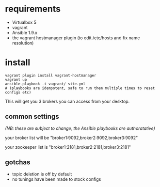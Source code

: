 # requirements

* Virtualbox 5
* vagrant
* Ansible 1.9.x
* the vagrant hostmanager plugin (to edit /etc/hosts and fix name resolution)

# install

    vagrant plugin install vagrant-hostmanager
    vagrant up
    ansible-playbook -i vagrant/ site.yml
    # (playbooks are idempotent, safe to run them multiple times to reset configs etc)

This will get you 3 brokers you can access from your desktop.

## common settings

_(NB: these are subject to change, the Ansible playbooks are authoratative)_

your broker list will be "broker1:9092,broker2:9092,broker3:9092"

your zookeeper list is "broker1:2181,broker2:2181,broker3:2181"

## gotchas

* topic deletion is off by default
* no tunings have been made to stock configs
